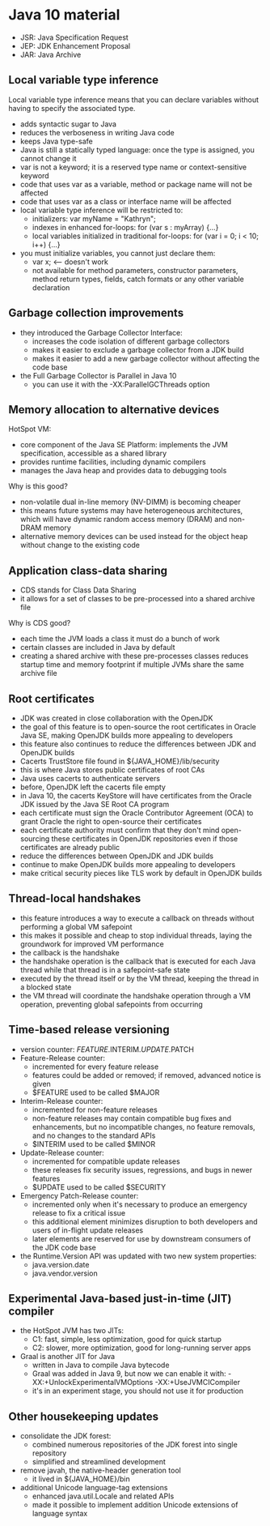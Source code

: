 Java 10 material
================

- JSR: Java Specification Request
- JEP: JDK Enhancement Proposal
- JAR: Java Archive

Local variable type inference
-----------------------------

Local variable type inference means that you can declare variables without having to specify the
associated type.

- adds syntactic sugar to Java
- reduces the verboseness in writing Java code
- keeps Java type-safe
- Java is still a statically typed language: once the type is assigned, you cannot change it
- var is not a keyword; it is a reserved type name or context-sensitive keyword
- code that uses var as a variable, method or package name will not be affected
- code that uses var as a class or interface name will be affected
- local variable type inference will be restricted to:
  - initializers:
    var myName = "Kathryn";
  - indexes in enhanced for-loops:
    for (var s : myArray) {...}
  - local variables initialized in traditional for-loops:
    for (var i = 0; i < 10; i++) {...}
- you must initialize variables, you cannot just declare them:
  - var x; <-- doesn't work
  - not available for method parameters, constructor parameters, method return types, fields, catch
    formats or any other variable declaration

Garbage collection improvements
-------------------------------

- they introduced the Garbage Collector Interface:
  - increases the code isolation of different garbage collectors
  - makes it easier to exclude a garbage collector from a JDK build
  - makes it easier to add a new garbage collector without affecting the code base
- the Full Garbage Collector is Parallel in Java 10
  - you can use it with the -XX:ParallelGCThreads option

Memory allocation to alternative devices
----------------------------------------

HotSpot VM:
- core component of the Java SE Platform: implements the JVM specification, accessible as a shared
  library
- provides runtime facilities, including dynamic compilers
- manages the Java heap and provides data to debugging tools

Why is this good?
- non-volatile dual in-line memory (NV-DIMM) is becoming cheaper
- this means future systems may have heterogeneous architectures, which will have dynamic random
  access memory (DRAM) and non-DRAM memory
- alternative memory devices can be used instead for the object heap without change to the existing
  code

Application class-data sharing
------------------------------

- CDS stands for Class Data Sharing
- it allows for a set of classes to be pre-processed into a shared archive file

Why is CDS good?
- each time the JVM loads a class it must do a bunch of work
- certain classes are included in Java by default
- creating a shared archive with these pre-processes classes reduces startup time and memory
  footprint if multiple JVMs share the same archive file

Root certificates
-----------------

- JDK was created in close collaboration with the OpenJDK
- the goal of this feature is to open-source the root certificates in Oracle Java SE, making
  OpenJDK builds more appealing to developers
- this feature also continues to reduce the differences between JDK and OpenJDK builds
- Cacerts TrustStore file found in ${JAVA_HOME}/lib/security
- this is where Java stores public certificates of root CAs
- Java uses cacerts to authenticate servers
- before, OpenJDK left the cacerts file empty
- in Java 10, the cacerts KeyStore will have certificates from the Oracle JDK issued by the
  Java SE Root CA program
- each certificate must sign the Oracle Contributor Agreement (OCA) to grant Oracle the right to
  open-source their certificates
- each certificate authority must confirm that they don't mind open-sourcing these certificates in
  OpenJDK repositories even if those certificates are already public
- reduce the differences between OpenJDK and JDK builds
- continue to make OpenJDK builds more appealing to developers
- make critical security pieces like TLS work by default in OpenJDK builds

Thread-local handshakes
-----------------------

- this feature introduces a way to execute a callback on threads without performing a global VM
  safepoint
- this makes it possible and cheap to stop individual threads, laying the groundwork for improved
  VM performance
- the callback is the handshake
- the handshake operation is the callback that is executed for each Java thread while that thread
  is in a safepoint-safe state
- executed by the thread itself or by the VM thread, keeping the thread in a blocked state
- the VM thread will coordinate the handshake operation through a VM operation, preventing global
  safepoints from occurring

Time-based release versioning
-----------------------------

- version counter:
  $FEATURE.$INTERIM.$UPDATE.$PATCH
- Feature-Release counter:
  - incremented for every feature release
  - features could be added or removed; if removed, advanced notice is given
  - $FEATURE used to be called $MAJOR
- Interim-Release counter:
  - incremented for non-feature releases
  - non-feature releases may contain compatible bug fixes and enhancements, but no incompatible
    changes, no feature removals, and no changes to the standard APIs
  - $INTERIM used to be called $MINOR
- Update-Release counter:
  - incremented for compatible update releases
  - these releases fix security issues, regressions, and bugs in newer features
  - $UPDATE used to be called $SECURITY
- Emergency Patch-Release counter:
  - incremented only when it's necessary to produce an emergency release to fix a critical issue
  - this additional element minimizes disruption to both developers and users of in-flight update
    releases
  - later elements are reserved for use by downstream consumers of the JDK code base
- the Runtime.Version API was updated with two new system properties:
  - java.version.date
  - java.vendor.version

Experimental Java-based just-in-time (JIT) compiler
---------------------------------------------------

- the HotSpot JVM has two JITs:
  - C1: fast, simple, less optimization, good for quick startup
  - C2: slower, more optimization, good for long-running server apps
- Graal is another JIT for Java
  - written in Java to compile Java bytecode
  - Graal was added in Java 9, but now we can enable it with:
    -XX:+UnlockExperimentalVMOptions -XX:+UseJVMCICompiler
  - it's in an experiment stage, you should not use it for production

Other housekeeping updates
--------------------------

- consolidate the JDK forest:
  - combined numerous repositories of the JDK forest into single repository
  - simplified and streamlined development
- remove javah, the native-header generation tool
  - it lived in ${JAVA_HOME}/bin
- additional Unicode language-tag extensions
  - enhanced java.util.Locale and related APIs
  - made it possible to implement addition Unicode extensions of language syntax
